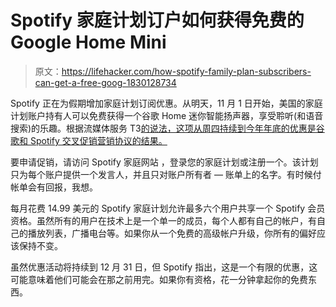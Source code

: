# Spotify 家庭计划订户如何获得免费的 Google Home Mini

> 原文：<https://lifehacker.com/how-spotify-family-plan-subscribers-can-get-a-free-goog-1830128734>

Spotify 正在为假期增加家庭计划订阅优惠。从明天，11 月 1 日开始，美国的家庭计划账户持有人可以免费获得一个谷歌 Home 迷你智能扬声器，享受聆听(和语音搜索)的乐趣。根据流媒体服务 T3[的说法，这项从周四持续到今年年底的优惠是谷歌和 Spotify 交叉促销营销协议的结果。](https://newsroom.spotify.com/2018-10-31/spotify-premium-for-family-gets-a-new-family-membera-google-home-mini/)



要申请促销，请访问 Spotify 家庭网站 ，登录您的家庭计划或注册一个。该计划只为每个账户提供一个发言人，并且只对账户所有者 — 账单上的名字。有时候付帐单会有回报，我想。

每月花费 14.99 美元的 Spotify 家庭计划允许最多六个用户共享一个 Spotify 会员资格。虽然所有的用户在技术上是一个单一的成员，每个人都有自己的帐户，有自己的播放列表，广播电台等。如果你从一个免费的高级帐户升级，你所有的偏好应该保持不变。

虽然优惠活动将持续到 12 月 31 日，但 Spotify 指出，这是一个有限的优惠，这可能意味着他们可能会在那之前用完。如果你有资格，花一分钟拿起你的免费东西。